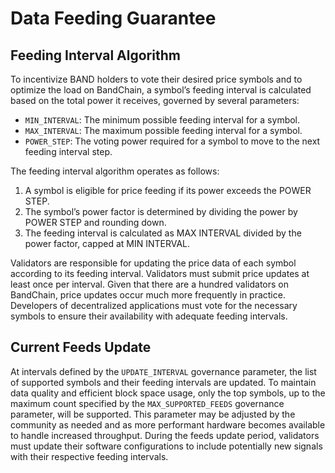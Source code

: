 # Data Feeding Guarantee

## Feeding Interval Algorithm
To incentivize BAND holders to vote their desired price symbols and to optimize the load on BandChain, a symbol’s feeding interval is calculated based on the total power it receives, governed by several parameters:

- `MIN_INTERVAL`: The minimum possible feeding interval for a symbol.
- `MAX_INTERVAL`: The maximum possible feeding interval for a symbol.
- `POWER_STEP`: The voting power required for a symbol to move to the next feeding interval step.

The feeding interval algorithm operates as follows:
1. A symbol is eligible for price feeding if its power exceeds the POWER STEP.
2. The symbol’s power factor is determined by dividing the power by POWER STEP and rounding down.
3. The feeding interval is calculated as MAX INTERVAL divided by the power factor, capped at MIN INTERVAL.

Validators are responsible for updating the price data of each symbol according to its feeding interval. Validators must submit price updates at least once per interval. Given that there are a hundred validators on BandChain, price updates occur much more frequently in practice. Developers of decentralized applications must vote for the necessary symbols to ensure their availability with adequate feeding intervals.

## Current Feeds Update

At intervals defined by the `UPDATE_INTERVAL` governance parameter, the list of supported symbols and their feeding intervals are updated. To maintain data quality and efficient block space usage, only the top symbols, up to the maximum count specified by the `MAX_SUPPORTED_FEEDS` governance parameter, will be supported. This parameter may be adjusted by the community as needed and as more performant hardware becomes available to handle increased throughput. During the feeds update period, validators must update their software configurations to include potentially new signals with their respective feeding intervals.
